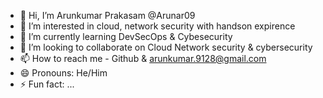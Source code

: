 
- 👋 Hi, I’m Arunkumar Prakasam @Arunar09
- 👀 I’m interested in cloud, network security with handson expirence 
- 🌱 I’m currently learning DevSecOps & Cybesecurity
- 💞️ I’m looking to collaborate on Cloud Network security & cybersecurity
- 📫 How to reach me - Github & arunkumar.9128@gmail.com
- 😄 Pronouns: He/Him
- ⚡ Fun fact: ...

<!---
Arunar09/Arunar09 is a ✨ special ✨ repository because its `README.md` (this file) appears on your GitHub profile.
You can click the Preview link to take a look at your changes.
--->
